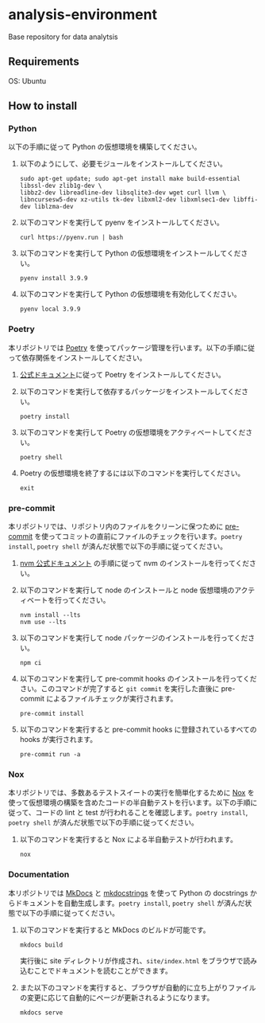# analysis-environment

Base repository for data analytsis

## Requirements

OS: Ubuntu

## How to install

### Python

以下の手順に従って Python の仮想環境を構築してください。

1. 以下のようにして、必要モジュールをインストールしてください。

    ```shell
    sudo apt-get update; sudo apt-get install make build-essential libssl-dev zlib1g-dev \
    libbz2-dev libreadline-dev libsqlite3-dev wget curl llvm \
    libncursesw5-dev xz-utils tk-dev libxml2-dev libxmlsec1-dev libffi-dev liblzma-dev
    ```

1. 以下のコマンドを実行して pyenv をインストールしてください。

    ```shell
    curl https://pyenv.run | bash
    ```

1. 以下のコマンドを実行して Python の仮想環境をインストールしてください。

    ```shell
    pyenv install 3.9.9
    ```

1. 以下のコマンドを実行して Python の仮想環境を有効化してください。

    ```shell
    pyenv local 3.9.9
    ```

### Poetry

本リポジトリでは [Poetry](https://python-poetry.org/) を使ってパッケージ管理を行います。以下の手順に従って依存関係をインストールしてください。

1. [公式ドキュメント](https://python-poetry.org/docs/)に従って Poetry をインストールしてください。

1. 以下のコマンドを実行して依存するパッケージをインストールしてください。

    ```shell
    poetry install
    ```

1. 以下のコマンドを実行して Poetry の仮想環境をアクティベートしてください。

    ```shell
    poetry shell
    ```

1. Poetry の仮想環境を終了するには以下のコマンドを実行してください。

    ```shell
    exit
    ```

### pre-commit

本リポジトリでは、リポジトリ内のファイルをクリーンに保つために [pre-commit](https://pre-commit.com/) を使ってコミットの直前にファイルのチェックを行います。`poetry install`, `poetry shell` が済んだ状態で以下の手順に従ってください。

1. [nvm 公式ドキュメント](https://github.com/nvm-sh/nvm#installing-and-updating) の手順に従って nvm のインストールを行ってください。

1. 以下のコマンドを実行して node のインストールと node 仮想環境のアクティベートを行ってください。

    ```shell
    nvm install --lts
    nvm use --lts
    ```

1. 以下のコマンドを実行して node パッケージのインストールを行ってください。

    ```shell
    npm ci
    ```

1. 以下のコマンドを実行して pre-commit hooks のインストールを行ってください。このコマンドが完了すると `git commit` を実行した直後に pre-commit によるファイルチェックが実行されます。

    ```shell
    pre-commit install
    ```

1. 以下のコマンドを実行すると pre-commit hooks に登録されているすべての hooks が実行されます。

    ```shell
    pre-commit run -a
    ```

### Nox

本リポジトリでは、多数あるテストスイートの実行を簡単化するために [Nox](https://nox.thea.codes/en/stable/) を使って仮想環境の構築を含めたコードの半自動テストを行います。以下の手順に従って、コードの lint と test が行われることを確認します。`poetry install`, `poetry shell` が済んだ状態で以下の手順に従ってください。

1. 以下のコマンドを実行すると Nox による半自動テストが行われます。

    ```shell
    nox
    ```

### Documentation

本リポジトリでは [MkDocs](https://www.mkdocs.org) と [mkdocstrings](https://mkdocstrings.github.io) を使って Python の docstrings からドキュメントを自動生成します。`poetry install`, `poetry shell` が済んだ状態で以下の手順に従ってください。

1. 以下のコマンドを実行すると MkDocs のビルドが可能です。

    ```shell
    mkdocs build
    ```

    実行後に site ディレクトリが作成され、`site/index.html` をブラウザで読み込むことでドキュメントを読むことができます。

1. また以下のコマンドを実行すると、ブラウザが自動的に立ち上がりファイルの変更に応じて自動的にページが更新されるようになります。

    ```shell
    mkdocs serve
    ```
